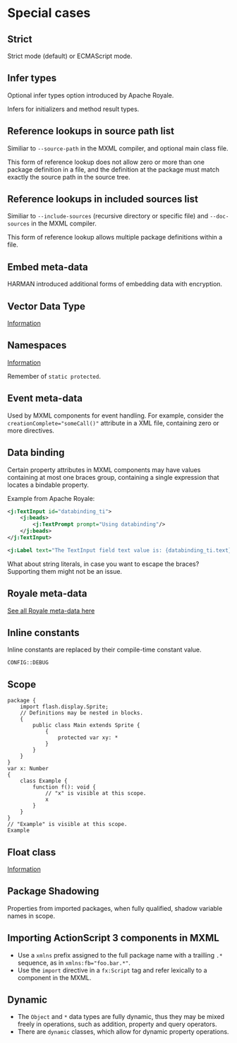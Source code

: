 # Special cases

## Strict

Strict mode (default) or ECMAScript mode.

## Infer types

Optional infer types option introduced by Apache Royale.

Infers for initializers and method result types.

## Reference lookups in source path list

Similiar to `--source-path` in the MXML compiler, and optional main class file.

This form of reference lookup does not allow zero or more than one package definition in a file, and the definition at the package must match exactly the source path in the source tree.

## Reference lookups in included sources list

Similiar to `--include-sources` (recursive directory or specific file) and `--doc-sources` in the MXML compiler.

This form of reference lookup allows multiple package definitions within a file.

## Embed meta-data

HARMAN introduced additional forms of embedding data with encryption.

## Vector Data Type

[Information](https://github.com/hydroper/as3parser/blob/0.3/docs/verifier/vector.md)

## Namespaces

[Information](https://github.com/hydroper/as3parser/blob/0.3/docs/verifier/Type/kinds/namespace.md)

Remember of `static protected`.

## Event meta-data

Used by MXML components for event handling. For example, consider the `creationComplete="someCall()"` attribute in a XML file, containing zero or more directives.

## Data binding

Certain property attributes in MXML components may have values containing at most one braces group, containing a single expression that locates a bindable property.

Example from Apache Royale:

```xml
<j:TextInput id="databinding_ti">
    <j:beads>
        <j:TextPrompt prompt="Using databinding"/>
    </j:beads>
</j:TextInput>

<j:Label text="The TextInput field text value is: {databinding_ti.text}"/>
```

What about string literals, in case you want to escape the braces? Supporting them might not be an issue.

## Royale meta-data

[See all Royale meta-data here](https://apache.github.io/royale-docs/features/as3/metadata)

## Inline constants

Inline constants are replaced by their compile-time constant value.

```
CONFIG::DEBUG
```

## Scope

```as3
package {
    import flash.display.Sprite;
    // Definitions may be nested in blocks.
    {
        public class Main extends Sprite {
            {
                protected var xy: *
            }
        }
    }
}
var x: Number
{
    class Example {
        function f(): void {
            // "x" is visible at this scope.
            x
        }
    }
}
// "Example" is visible at this scope.
Example
```

## Float class

[Information](https://github.com/airsdk/Adobe-Runtime-Support/discussions/3081#discussioncomment-9091556)

## Package Shadowing

Properties from imported packages, when fully qualified, shadow variable names in scope.

## Importing ActionScript 3 components in MXML

* Use a `xmlns` prefix assigned to the full package name with a trailling `.*` sequence, as in `xmlns:fb="foo.bar.*"`.
* Use the `import` directive in a `fx:Script` tag and refer lexically to a component in the MXML.

## Dynamic

* The `Object` and `*` data types are fully dynamic, thus they may be mixed freely in operations, such as addition, property and query operators.
* There are `dynamic` classes, which allow for dynamic property operations.
